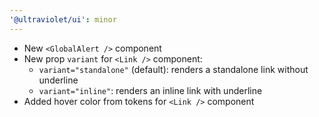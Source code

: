 ```yaml
---
'@ultraviolet/ui': minor
---
```


- New `<GlobalAlert />` component
- New prop `variant` for `<Link />` component:
  - `variant="standalone"` (default): renders a standalone link without underline
  - `variant="inline"`: renders an inline link with underline
- Added hover color from tokens for `<Link />` component
